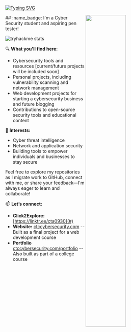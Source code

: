 [![Typing SVG](https://readme-typing-svg.herokuapp.com?font=Hack&color=%239315B7&lines=What's+up!+I'm+C.T.+-+aka+mav3r1ck)](https://git.io/typing-svg)

<img width="50%" align="right" src="https://cdn.pixabay.com/photo/2020/05/25/08/54/banner-5217683_1280.jpg" />
## :name_badge: I'm a Cyber Security student and aspiring pen tester!


![tryhackme stats](https://raw.githubusercontent.com/cta0930/cta0930/master/resources/thm_propic.png)

🔍 **What you'll find here:**
- Cybersecurity tools and resources [current/future projects will be included soon]
- Personal projects, including vulnerability scanning and network management
- Web development projects for starting a cybersecurity business and future blogging
- Contributions to open-source security tools and educational content

🌟 **Interests:**
- Cyber threat intelligence
- Network and application security
- Building tools to empower individuals and businesses to stay secure

Feel free to explore my repositories as I migrate work to GitHub, connect with me, or share your feedback—I'm always eager to learn and collaborate!

📫 **Let’s connect:**
- **Click2Explore:** [https://linktr.ee/cta0930](#)
- **Website:** [ctccybersecurity.com](https://ctccybersecurity.com) -- Built as a final project for a web development course
- **Portfolio** [ctccybersecurity.com/portfolio](https://ctccybersecurity.com/portfolio) -- Also built as part of a college course

